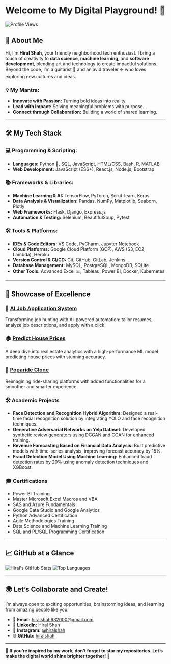 # Welcome to My Digital Playground! 🎢

![Profile Views](https://komarev.com/ghpvc/?username=hiralshah&color=blueviolet)

## 👋 About Me

Hi, I’m **Hiral Shah**, your friendly neighborhood tech enthusiast. I bring a touch of creativity to **data science**, **machine learning**, and **software development**, blending art and technology to create impactful solutions. Beyond the code, I’m a guitarist 🎸 and an avid traveler ✈️ who loves exploring new cultures and ideas.

### 💡 My Mantra:
- **Innovate with Passion:** Turning bold ideas into reality.
- **Lead with Impact:** Solving meaningful problems with purpose.
- **Connect through Collaboration:** Building a world of shared learning.

---

## 🛠️ My Tech Stack

### 💻 Programming & Scripting:
- **Languages:** Python 🐍, SQL, JavaScript, HTML/CSS, Bash, R, MATLAB
- **Web Development:** JavaScript (ES6+), React.js, Node.js, Bootstrap

### 📚 Frameworks & Libraries:
- **Machine Learning & AI:** TensorFlow, PyTorch, Scikit-learn, Keras
- **Data Analysis & Visualization:** Pandas, NumPy, Matplotlib, Seaborn, Plotly
- **Web Frameworks:** Flask, Django, Express.js
- **Automation & Testing:** Selenium, BeautifulSoup, Pytest

### 🛠️ Tools & Platforms:
- **IDEs & Code Editors:** VS Code, PyCharm, Jupyter Notebook
- **Cloud Platforms:** Google Cloud Platform (GCP), AWS (S3, EC2, Lambda), Heroku
- **Version Control & CI/CD:** Git, GitHub, GitLab, Jenkins
- **Database Management:** MySQL, PostgreSQL, MongoDB, SQLite
- **Other Tools:** Advanced Excel 📊, Tableau, Power BI, Docker, Kubernetes

---

## 🌟 Showcase of Excellence

### 🚀 [AI Job Application System](https://github.com/hiralshah/ai-job-application-system)
Transforming job hunting with AI-powered automation: tailor resumes, analyze job descriptions, and apply with a click.

### 🏠 [Predict House Prices](https://github.com/hiralshah/predict-house-prices)
A deep dive into real estate analytics with a high-performance ML model predicting house prices with stunning accuracy.

### 🚗 [Poparide Clone](https://github.com/hiralshah/poparide-clone)
Reimagining ride-sharing platforms with added functionalities for a smoother and smarter experience.

### 🛠️ Academic Projects
- **Face Detection and Recognition Hybrid Algorithm:** Designed a real-time facial recognition solution by integrating YOLO and face recognition techniques.
- **Generative Adversarial Networks on Yelp Dataset:** Developed synthetic review generators using DCGAN and CGAN for enhanced training.
- **Revenue Forecasting Based on Financial Data Analysis:** Built predictive models with time-series analysis, improving forecast accuracy by 15%.
- **Fraud Detection Model Using Machine Learning:** Enhanced fraud detection rates by 20% using anomaly detection techniques and XGBoost.

### 🎓 Certifications
- Power BI Training
- Master Microsoft Excel Macros and VBA
- SAS and Azure Fundamentals
- Google Data Studio and Google Analytics
- Python Advanced Certification
- Agile Methodologies Training
- Data Science and Machine Learning Training
- SQL and PL/SQL Programming Certification

---

## 📈 GitHub at a Glance

![Hiral's GitHub Stats](https://github-readme-stats.vercel.app/api?username=hiralshah&show_icons=true&theme=radical)
![Top Languages](https://github-readme-stats.vercel.app/api/top-langs/?username=hiralshah&layout=compact&theme=radical)

---

## 🌍 Let’s Collaborate and Create!

I’m always open to exciting opportunities, brainstorming ideas, and learning from amazing people like you.

- 📧 **Email:** hiralshah632000@gmail.com  
- 💼 **LinkedIn:** [Hiral Shah](https://linkedin.com/in/hiralshah)  
- 📸 **Instagram:** [@hiralshah](https://instagram.com/hiralshah)   
- 🌐 **GitHub:** [hiralshah](https://github.com/hiralshah)

---

🌟 **If you’re inspired by my work, don’t forget to star my repositories. Let’s make the digital world shine brighter together!** 🌟
